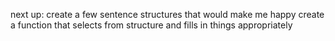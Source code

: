 next up:
create a few sentence structures that would make me happy
create a function that selects from structure and fills in things appropriately
